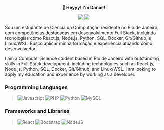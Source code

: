 <p align="center"> <strong>👋 Heyyy! I'm Daniel!</strong></p>
<p align="center">
    <a href="https://www.linkedin.com/in/danielmunier27/" target="_blank">
    <img src="https://img.shields.io/badge/LinkedIn-307cc5?style=for-the-badge&logo=linkedin&logoColor=white"/>
    </a>
    <img src="https://komarev.com/ghpvc/?username=danielmunier&style=for-the-badge"/>
</p>




<p>Sou um estudante de Ciência da Computação residente no Rio de Janeiro com competências destacadas em desenvolvimento Full Stack, incluindo tecnologias como React.js, Node.js, Python, SQL, Docker, Git/Github, e Linux/WSL. Busco aplicar minha formação e experiência atuando como desenvolvedor.<p/> 



   
<p>I am a Computer Science student based in Rio de Janeiro with outstanding skills in Full Stack development, including technologies such as React.js, Node.js, Python, SQL, Docker, Git/Github, and Linux/WSL. I am looking to apply my education and experience by working as a developer.</p>



### Programming Languages
> ![Javascript](https://shields.io/badge/Javascript-3178C6?logo=Javascript&logoColor=yellow&style=for-the-badge)
>![PHP](https://shields.io/badge/PHP-3175C6?logo=PHP&logoColor=yellow&style=for-the-badge)
![Python](https://shields.io/badge/Python-3178C6?logo=Python&logoColor=FFF&style=for-the-badge)
![MySQL](https://shields.io/badge/MySQL-3175C6?logo=MySQL&logoColor=yellow&style=for-the-badge)
</details>

### Frameworks and Libraries
  
> ![React](https://img.shields.io/badge/react-%2320232a.svg?style=for-the-badge&logo=react&logoColor=%2361DAFB)
![Bootstrap](https://img.shields.io/badge/bootstrap-%23563D7C.svg?style=for-the-badge&logo=bootstrap&logoColor=white)
![NodeJS](https://img.shields.io/badge/node.js-6DA55F?style=for-the-badge&logo=node.js&logoColor=white)
</details>



